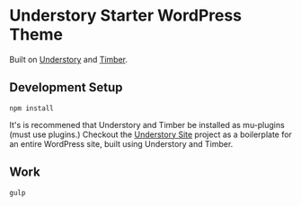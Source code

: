 # Understory Starter WordPress Theme
Built on [Understory](https://github.com/StoutLogic/understory) and [Timber](https://github.com/jarednova/timber).

## Development Setup
```
npm install
```

It's is recommened that Understory and Timber be installed as mu-plugins (must use plugins.) Checkout the [Understory Site](https://github.com/StoutLogic/understory-site) project as a boilerplate for an entire WordPress site, built using Understory and Timber.

## Work
```
gulp
```
